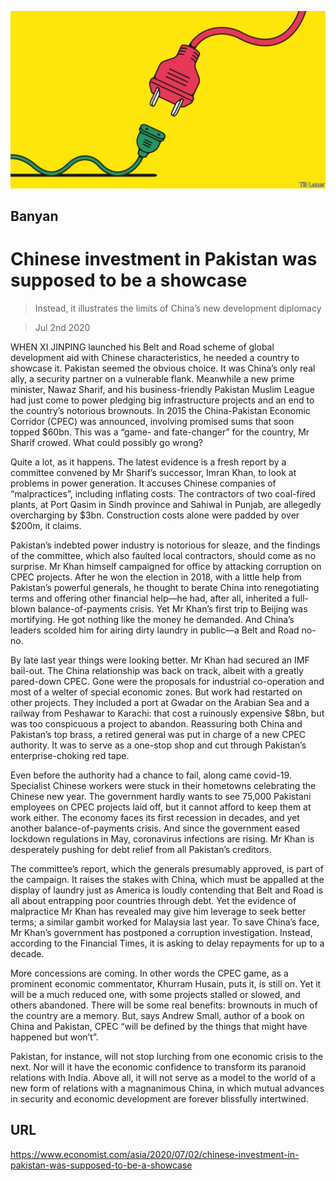 ![](./images/20200704_ASD001_0.jpg)

## Banyan

# Chinese investment in Pakistan was supposed to be a showcase

> Instead, it illustrates the limits of China’s new development diplomacy

> Jul 2nd 2020

WHEN XI JINPING launched his Belt and Road scheme of global development aid with Chinese characteristics, he needed a country to showcase it. Pakistan seemed the obvious choice. It was China’s only real ally, a security partner on a vulnerable flank. Meanwhile a new prime minister, Nawaz Sharif, and his business-friendly Pakistan Muslim League had just come to power pledging big infrastructure projects and an end to the country’s notorious brownouts. In 2015 the China-Pakistan Economic Corridor (CPEC) was announced, involving promised sums that soon topped $60bn. This was a “game- and fate-changer” for the country, Mr Sharif crowed. What could possibly go wrong?

Quite a lot, as it happens. The latest evidence is a fresh report by a committee convened by Mr Sharif’s successor, Imran Khan, to look at problems in power generation. It accuses Chinese companies of “malpractices”, including inflating costs. The contractors of two coal-fired plants, at Port Qasim in Sindh province and Sahiwal in Punjab, are allegedly overcharging by $3bn. Construction costs alone were padded by over $200m, it claims.

Pakistan’s indebted power industry is notorious for sleaze, and the findings of the committee, which also faulted local contractors, should come as no surprise. Mr Khan himself campaigned for office by attacking corruption on CPEC projects. After he won the election in 2018, with a little help from Pakistan’s powerful generals, he thought to berate China into renegotiating terms and offering other financial help—he had, after all, inherited a full-blown balance-of-payments crisis. Yet Mr Khan’s first trip to Beijing was mortifying. He got nothing like the money he demanded. And China’s leaders scolded him for airing dirty laundry in public—a Belt and Road no-no.

By late last year things were looking better. Mr Khan had secured an IMF bail-out. The China relationship was back on track, albeit with a greatly pared-down CPEC. Gone were the proposals for industrial co-operation and most of a welter of special economic zones. But work had restarted on other projects. They included a port at Gwadar on the Arabian Sea and a railway from Peshawar to Karachi: that cost a ruinously expensive $8bn, but was too conspicuous a project to abandon. Reassuring both China and Pakistan’s top brass, a retired general was put in charge of a new CPEC authority. It was to serve as a one-stop shop and cut through Pakistan’s enterprise-choking red tape.

Even before the authority had a chance to fail, along came covid-19. Specialist Chinese workers were stuck in their hometowns celebrating the Chinese new year. The government hardly wants to see 75,000 Pakistani employees on CPEC projects laid off, but it cannot afford to keep them at work either. The economy faces its first recession in decades, and yet another balance-of-payments crisis. And since the government eased lockdown regulations in May, coronavirus infections are rising. Mr Khan is desperately pushing for debt relief from all Pakistan’s creditors.

The committee’s report, which the generals presumably approved, is part of the campaign. It raises the stakes with China, which must be appalled at the display of laundry just as America is loudly contending that Belt and Road is all about entrapping poor countries through debt. Yet the evidence of malpractice Mr Khan has revealed may give him leverage to seek better terms; a similar gambit worked for Malaysia last year. To save China’s face, Mr Khan’s government has postponed a corruption investigation. Instead, according to the Financial Times, it is asking to delay repayments for up to a decade.

More concessions are coming. In other words the CPEC game, as a prominent economic commentator, Khurram Husain, puts it, is still on. Yet it will be a much reduced one, with some projects stalled or slowed, and others abandoned. There will be some real benefits: brownouts in much of the country are a memory. But, says Andrew Small, author of a book on China and Pakistan, CPEC “will be defined by the things that might have happened but won’t”.

Pakistan, for instance, will not stop lurching from one economic crisis to the next. Nor will it have the economic confidence to transform its paranoid relations with India. Above all, it will not serve as a model to the world of a new form of relations with a magnanimous China, in which mutual advances in security and economic development are forever blissfully intertwined.

## URL

https://www.economist.com/asia/2020/07/02/chinese-investment-in-pakistan-was-supposed-to-be-a-showcase
